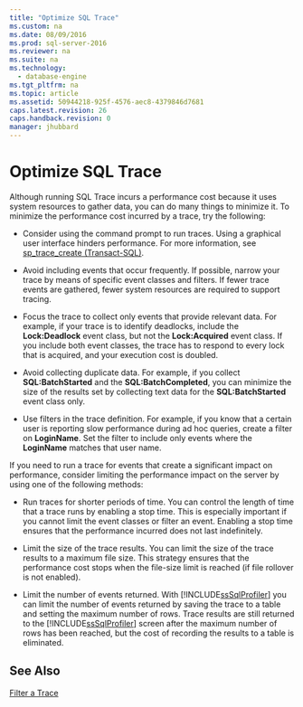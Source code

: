 ```yaml
---
title: "Optimize SQL Trace"
ms.custom: na
ms.date: 08/09/2016
ms.prod: sql-server-2016
ms.reviewer: na
ms.suite: na
ms.technology: 
  - database-engine
ms.tgt_pltfrm: na
ms.topic: article
ms.assetid: 50944218-925f-4576-aec8-4379846d7681
caps.latest.revision: 26
caps.handback.revision: 0
manager: jhubbard
---
```

# Optimize SQL Trace
Although running SQL Trace incurs a performance cost because it uses system resources to gather data, you can do many things to minimize it. To minimize the performance cost incurred by a trace, try the following:  
  
-   Consider using the command prompt to run traces. Using a graphical user interface hinders performance. For more information, see [sp_trace_create (Transact-SQL)](assetId:///f3a43597-4c5a-4520-bcab-becdbbf81d2e).  
  
-   Avoid including events that occur frequently. If possible, narrow your trace by means of specific event classes and filters. If fewer trace events are gathered, fewer system resources are required to support tracing.  
  
-   Focus the trace to collect only events that provide relevant data. For example, if your trace is to identify deadlocks, include the **Lock:Deadlock** event class, but not the **Lock:Acquired** event class. If you include both event classes, the trace has to respond to every lock that is acquired, and your execution cost is doubled.  
  
-   Avoid collecting duplicate data. For example, if you collect **SQL:BatchStarted** and the **SQL:BatchCompleted**, you can minimize the size of the results set by collecting text data for the **SQL:BatchStarted** event class only.  
  
-   Use filters in the trace definition. For example, if you know that a certain user is reporting slow performance during ad hoc queries, create a filter on **LoginName**. Set the filter to include only events where the **LoginName** matches that user name.  
  
 If you need to run a trace for events that create a significant impact on performance, consider limiting the performance impact on the server by using one of the following methods:  
  
-   Run traces for shorter periods of time. You can control the length of time that a trace runs by enabling a stop time. This is especially important if you cannot limit the event classes or filter an event. Enabling a stop time ensures that the performance incurred does not last indefinitely.  
  
-   Limit the size of the trace results. You can limit the size of the trace results to a maximum file size. This strategy ensures that the performance cost stops when the file-size limit is reached (if file rollover is not enabled).  
  
-   Limit the number of events returned. With [!INCLUDE[ssSqlProfiler](../../Topics/TopicNameContainA/tokens/ssSqlProfiler_md.md)] you can limit the number of events returned by saving the trace to a table and setting the maximum number of rows. Trace results are still returned to the [!INCLUDE[ssSqlProfiler](../../Topics/TopicNameContainA/tokens/ssSqlProfiler_md.md)] screen after the maximum number of rows has been reached, but the cost of recording the results to a table is eliminated.  
  
## See Also  
 [Filter a Trace](../../Topics/TopicNameContainA/Filter-a-Trace.md)